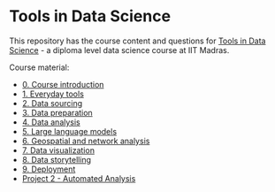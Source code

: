 # Tools in Data Science

This repository has the course content and questions for
[Tools in Data Science](https://study.iitm.ac.in/ds/course_pages/BSSE2002.html) -
a diploma level data science course at IIT Madras.

Course material:

- [0. Course introduction](0-course-introduction.md)
- [1. Everyday tools](1-everyday-tools.md)
- [2. Data sourcing](2-data-sourcing.md)
- [3. Data preparation](3-data-preparation.md)
- [4. Data analysis](4-data-analysis.md)
- [5. Large language models](5-large-language-models.md)
- [6. Geospatial and network analysis](6-geospatial-and-network-analysis.md)
- [7. Data visualization](7-data-visualization.md)
- [8. Data storytelling](8-data-storytelling.md)
- [9. Deployment](9-deployment.md)
- [Project 2 - Automated Analysis](project-2-automated-analysis.md)

